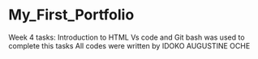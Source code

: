 # My_First_Portfolio
Week 4 tasks: Introduction to HTML
Vs code and Git bash was used to complete this tasks
All codes were written by IDOKO AUGUSTINE OCHE
